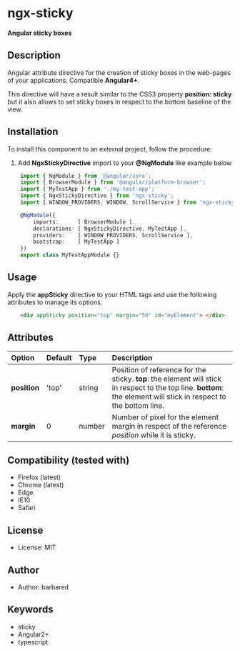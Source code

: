 # ngx-sticky

**Angular sticky boxes**

## Description
Angular attribute directive for the creation of sticky boxes in the web-pages of your applications.
Compatible __Angular4+__.

This directive will have a result similar to the CSS3 property __position: sticky__ but it also allows to set sticky boxes in respect to the bottom baseline of the view.

## Installation

To install this component to an external project, follow the procedure:

1. Add __NgxStickyDirective__ import to your __@NgModule__ like example below
```ts
    import { NgModule } from '@angular/core';
    import { BrowserModule } from '@angular/platform-browser';
    import { MyTestApp } from './my-test-app';
    import { NgxStickyDirective } from 'ngx-sticky';
    import { WINDOW_PROVIDERS, WINDOW, ScrollService } from 'ngx-sticky/services/window.service';

    @NgModule({
        imports:      [ BrowserModule ],
        declarations: [ NgxStickyDirective, MyTestApp ],
        providers:    [ WINDOW_PROVIDERS, ScrollService ],
        bootstrap:    [ MyTestApp ]
    })
    export class MyTestAppModule {}
```
    
## Usage

Apply the __appSticky__ directive to your HTML tags and use the following attributes to manage its options.

```html
    <div appSticky position="top" margin="50" id="myElement"> </div>
```
    
## Attributes

| Option         | Default        | Type | Description |
| :------------- | :------------- | :---------- | :---------- |
| __position__     | 'top' | string | Position of reference for the sticky.  __top__: the element will stick in respect to the top line. __bottom__: the element will stick in respect to the bottom line. |
| __margin__   | 0 | number | Number of pixel for the element margin in respect of the reference _position_ while it is sticky. |

## Compatibility (tested with)
* Firefox (latest)
* Chrome (latest)
* Edge
* IE10
* Safari

## License
* License: MIT

## Author
* Author: barbared

## Keywords
* sticky
* Angular2+
* typescript
